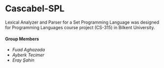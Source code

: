 # Cascabel-SPL
Lexical Analyzer and Parser for a Set Programming Language was designed for Programming Languages course project (CS-315) in Bilkent University.

#### Group Members
*  *Fuad Aghazada*
* *Ayberk Tecimer*
* *Eray Şahin*

